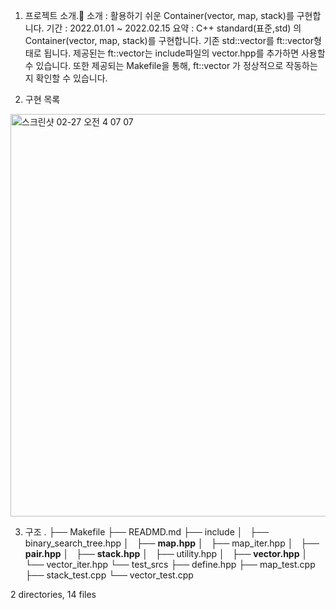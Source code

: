 1. 프로젝트 소개.🚛
소개 : 활용하기 쉬운 Container(vector, map, stack)를 구현합니다.
기간 : 2022.01.01 ~ 2022.02.15
요약 : C++ standard(표준,std) 의 Container(vector, map, stack)를 구현합니다. 
		기존 std::vector를 ft::vector형태로 됩니다. 
		제공된는 ft::vector는 include파일의 vector.hpp를 추가하면 사용할 수 있습니다.
		또한 제공되는 Makefile을 통해, ft::vector 가 정상적으로 작동하는지 확인할 수 있습니다.

2. 구현 목록
<img width="644" alt="스크린샷 02-27 오전 4 07 07" src="https://user-images.githubusercontent.com/52343427/156289932-a3d9ceb2-c00a-4451-8b1d-a717a9710554.png">

		
3. 구조
.
├── Makefile
├── READMD.md
├── include
│   ├── binary_search_tree.hpp
│   ├── **map.hpp**
│   ├── map_iter.hpp
│   ├── **pair.hpp**
│   ├── **stack.hpp**
│   ├── utility.hpp
│   ├── **vector.hpp**
│   └── vector_iter.hpp
└── test_srcs
    ├── define.hpp
    ├── map_test.cpp
    ├── stack_test.cpp
    └── vector_test.cpp

2 directories, 14 files
